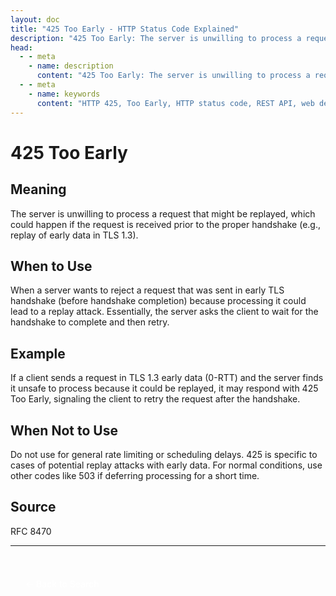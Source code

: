 ```yaml
---
layout: doc
title: "425 Too Early - HTTP Status Code Explained"
description: "425 Too Early: The server is unwilling to process a request that might be replayed, which could happen if the request is received prior to the proper handsha..."
head:
  - - meta
    - name: description
      content: "425 Too Early: The server is unwilling to process a request that might be replayed, which could happen if the request is received prior to the proper handsha..."
  - - meta
    - name: keywords
      content: "HTTP 425, Too Early, HTTP status code, REST API, web development"
---
```


# 425 Too Early

## Meaning

The server is unwilling to process a request that might be replayed, which could happen if the request is received prior to the proper handshake (e.g., replay of early data in TLS 1.3).

## When to Use

When a server wants to reject a request that was sent in early TLS handshake (before handshake completion) because processing it could lead to a replay attack. Essentially, the server asks the client to wait for the handshake to complete and then retry.

## Example

If a client sends a request in TLS 1.3 early data (0-RTT) and the server finds it unsafe to process because it could be replayed, it may respond with 425 Too Early, signaling the client to retry the request after the handshake.

## When Not to Use

Do not use for general rate limiting or scheduling delays. 425 is specific to cases of potential replay attacks with early data. For normal conditions, use other codes like 503 if deferring processing for a short time.

## Source

RFC 8470

---

<div style="margin-top: 40px;">
  <a href="/http-codes/" style="display: inline-block; padding: 12px 24px; background: hsl(var(--primary)); color: white; text-decoration: none; border-radius: var(--radius); font-weight: 500; transition: all 0.2s ease;">← Back to Search</a>
</div>

